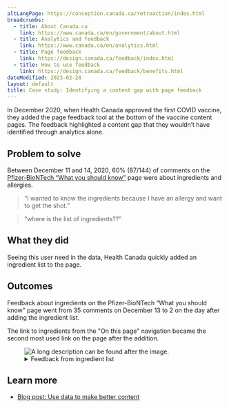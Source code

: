 ```yaml
---
altLangPage: https://conception.canada.ca/retroaction/index.html
breadcrumbs:
  - title: About Canada.ca
    link: https://www.canada.ca/en/government/about.html
  - title: Analytics and feedback
    link: https://www.canada.ca/en/analytics.html
  - title: Page feedback
    link: https://design.canada.ca/feedback/index.html
  - title: How to use feedback
    link: https://design.canada.ca/feedback/benefits.html
dateModified: 2023-02-28
layout: default
title: Case study: Identifying a content gap with page feedback
---
```


In December 2020, when Health Canada approved the first COVID vaccine, they added the page feedback tool at the bottom of the vaccine content pages. The feedback highlighted a content gap that they wouldn’t have identified through analytics alone.

## Problem to solve

Between December 11 and 14, 2020, 60% (87/144) of comments on the [Pfizer-BioNTech “What you should know”](https://www.canada.ca/en/health-canada/services/drugs-health-products/covid19-industry/drugs-vaccines-treatments/vaccines/pfizer-biontech.html) page were about ingredients and allergies.

> “I wanted to know the ingredients because I have an allergy and want to get the shot.”

> “where is the list of ingredients??”

## What they did

Seeing this user need in the data, Health Canada quickly added an ingredient list to the page.

## Outcomes

Feedback about ingredients on the Pfizer-BioNTech “What you should know” page went from 35 comments on December 13 to 2 on the day after adding the ingredient list.

The link to ingredients from the "On this page" navigation became the second most used link on the page after the addition.

<figure class="gc-complex-img" role="group">
  <img alt="A long description can be found after the image." src="https://d33wubrfki0l68.cloudfront.net/089065ffe5c8fea339c60eb88f22690d18629a74/d8e4e/images/action-2.png" />
  <figcaption>
    <details>
      <summary>Feedback from ingredient list</summary>

<table class="table">
    <tr>
      <th>Date</th>
      <th>Number of comments about ingredients and allergies</th>
    </tr>
    <tr>
      <td>December 13, 2020</td>
      <td>35</td>
    </tr>
    <tr>
      <td>December 14, 2020</td>
      <td>16</td>
    </tr>
    <tr>
      <td>December 15, 2020</td>
      <td>2</td>
    </tr>
  </table>
  
</details>
</figcaption>
</figure>

## Learn more

*   [Blog post: Use data to make better content](https://blog.canada.ca/2021/02/04/data-to-action)